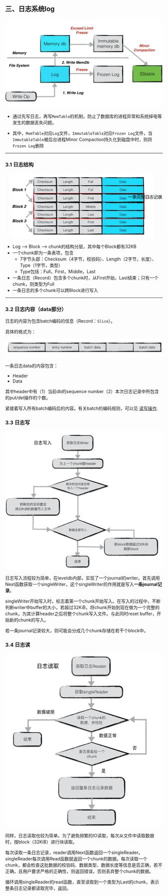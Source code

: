 ## 三、日志系统log

![img](./assets/two_log.jpeg)

* 通过先写日志，再写`MemTable`的机制，防止了数据库的进程异常和系统掉电等发生的数据丢失问题。

* 其中，`MemTable`对应`Log`文件，`ImmutableTable`对应`Frozen Log`文件，当`ImmutableTable`被后台进程Minor Compaction持久化到磁盘中时，则将`Frozen Log`删除

----

### 3.1 日志结构

![image-20240320171116400](./assets/image-20240320171116400.png)

* Log --> Block --> chunk的结构分层，其中每个Block都有32KB
* 一个chunk即为一条表项，包含
  * 7字节头部：Checksum（4字节，校验码）、Length（2字节，长度）、Type（1字节，类型）
  * Type包括：Full，First，Middle，Last
* 一条日志（Record）包含多个chunk时，从First开始，Last结束；只有一个chunk，则类型为Full
* 一条日志的多个chunk可以跨Block进行写入

-----

### 3.2 日志内容（data部分）

日志的内容为包含batch编码的信息（Record：`Slice`）。

具体的格式为：

![img](./assets/journal_content.jpeg)

一条日志data的内容包含：

- Header
- Data

其中header中有（1）当前db的sequence number（2）本次日志记录中所包含的put/del操作的个数。

紧接着写入所有batch编码后的内容。有关batch的编码规则，可以见 [读写操作](https://leveldb-handbook.readthedocs.io/zh/latest/rwopt.html).

### 3.3 日志写

![img](./assets/journal_write.jpeg)

日志写入流程较为简单，在leveldb内部，实现了一个journal的writer。首先调用Next函数获取一个singleWriter，这个singleWriter的作用就是写入**一条journal记录**。

singleWriter开始写入时，标志着第一个chunk开始写入。在写入的过程中，不断判断writer中buffer的大小，若超过32KiB，将chunk开始到现在做为一个完整的chunk，为其计算header之后将整个chunk写入文件。与此同时reset buffer，开始新的chunk的写入。

若一条journal记录较大，则可能会分成几个chunk存储在若干个block中。

### 3.4 日志读

![img](./assets/journal_read.jpeg)

同样，日志读取也较为简单。为了避免频繁的IO读取，每次从文件中读取数据时，按block（32KiB）进行块读取。

每次读取一条日志记录，reader调用Next函数返回一个singleReader。singleReader每次调用Read函数就返回一个chunk的数据。每次读取一个chunk，都会检查这批数据的校验码、数据类型、数据长度等信息是否正确，若不正确，且用户要求严格的正确性，则返回错误，否则丢弃整个chunk的数据。

循环调用singleReader的read函数，直至读取到一个类型为Last的chunk，表示整条日志记录都读取完毕，返回。